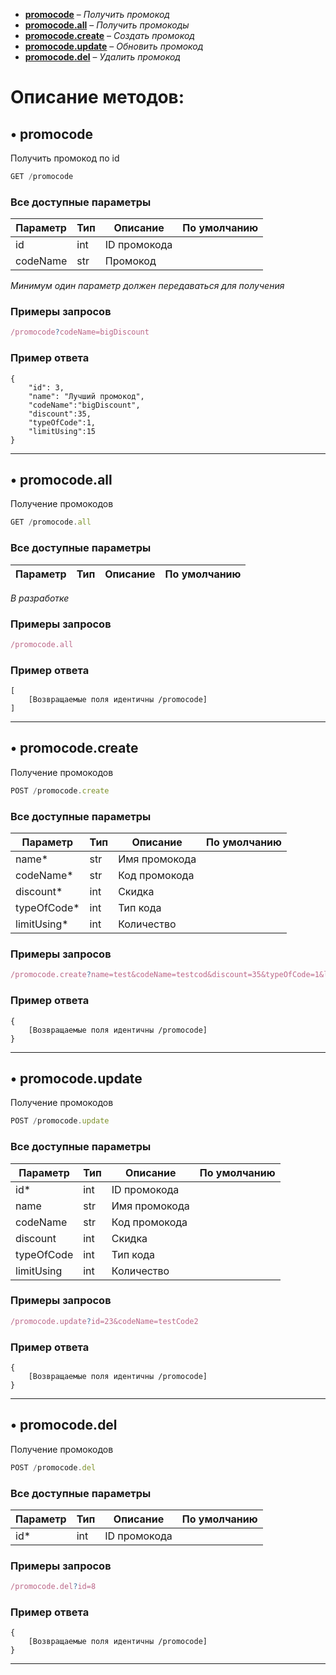 - [**promocode**](#-promocode) – *Получить промокод*
- [**promocode.all**](#-promocodeall) – *Получить промокоды*
- [**promocode.create**](#-promocodecreate) – *Создать промокод*
- [**promocode.update**](#-promocodeupdate) – *Обновить промокод*
- [**promocode.del**](#-promocodedel) – *Удалить промокод*

# Описание методов: 

## • promocode
Получить промокод по id
```js
GET /promocode
```

### Все доступные параметры
Параметр | Тип | Описание | По умолчанию
-- | -- | -- | --
id | int | ID промокода
codeName | str | Промокод

*Минимум один параметр должен передаваться для получения*

### Примеры запросов
```js
/promocode?codeName=bigDiscount
```

### Пример ответа
```
{
    "id": 3,
    "name": "Лучший промокод",
    "codeName":"bigDiscount",
    "discount":35,
    "typeOfCode":1,
    "limitUsing":15
}
```
***



## • promocode.all
Получение промокодов
```js
GET /promocode.all
```

### Все доступные параметры
Параметр | Тип | Описание | По умолчанию
-- | -- | -- | --

*В разработке*

### Примеры запросов
```js
/promocode.all
```

### Пример ответа
```
[
    [Возвращаемые поля идентичны /promocode]
]
```
***



## • promocode.create
Получение промокодов
```js
POST /promocode.create
```

### Все доступные параметры
Параметр | Тип | Описание | По умолчанию
-- | -- | -- | --
name* | str | Имя промокода 
codeName* | str | Код промокода
discount* | int | Скидка
typeOfCode* | int | Тип кода
limitUsing* | int | Количество

### Примеры запросов
```js
/promocode.create?name=test&codeName=testcod&discount=35&typeOfCode=1&limitUsing=100
```

### Пример ответа
```
{
    [Возвращаемые поля идентичны /promocode]
}
```
***



## • promocode.update
Получение промокодов
```js
POST /promocode.update
```

### Все доступные параметры
Параметр | Тип | Описание | По умолчанию
-- | -- | -- | --
id* | int | ID промокода
name | str | Имя промокода
codeName | str | Код промокода
discount | int | Скидка
typeOfCode | int | Тип кода
limitUsing | int | Количество

### Примеры запросов
```js
/promocode.update?id=23&codeName=testCode2
```

### Пример ответа
```
{
    [Возвращаемые поля идентичны /promocode]
}
```
***



## • promocode.del
Получение промокодов
```js
POST /promocode.del
```

### Все доступные параметры
Параметр | Тип | Описание | По умолчанию
-- | -- | -- | --
id* | int | ID промокода

### Примеры запросов
```js
/promocode.del?id=8
```

### Пример ответа
```
{
    [Возвращаемые поля идентичны /promocode]
}
```
***